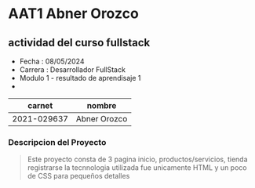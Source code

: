 # AAT1 Abner Orozco
## actividad del curso fullstack

- Fecha : 08/05/2024        
- Carrera : Desarrollador FullStack
- Modulo 1 - resultado de aprendisaje 1
- 

|carnet|nombre|
|------|------|
|2021-029637|Abner Orozco|

### Descripcion del Proyecto

> Este proyecto consta de 3 pagina
> inicio, productos/servicios, tienda
> registrarse
> la tecnnologia utilizada fue unicamente
> HTML y un poco de CSS para pequeños detalles

